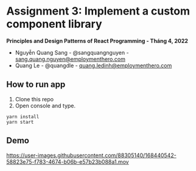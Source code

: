 # Assignment 3: Implement a custom component library

**Principles and Design Patterns of React Programming - Tháng 4, 2022**
- Nguyễn Quang Sang - @sangquangnguyen - sang.quang.nguyen@employmenthero.com
- Quang Le - @quangdle - quang.ledinh@employmenthero.com

## How to run app
1. Clone this repo
2. Open console and type.
```
yarn install
yarn start
```

## Demo

https://user-images.githubusercontent.com/88305140/168440542-58823e75-f783-4674-b06b-e57b23b088a1.mov

